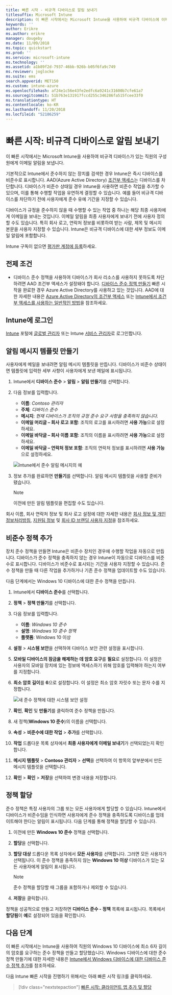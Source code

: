 ```yaml
---
title: 빠른 시작 - 비규격 디바이스로 알림 보내기
titlesuffix: Microsoft Intune
description: 이 빠른 시작에서는 Microsoft Intune을 사용하여 비규격 디바이스에 이메일 알림을 보냅니다.
keywords: ''
author: Erikre
ms.author: erikre
manager: dougeby
ms.date: 11/09/2018
ms.topic: quickstart
ms.prod: ''
ms.service: microsoft-intune
ms.technology: ''
ms.assetid: a1b89f2d-7937-46bb-926b-b05f6fa9c749
ms.reviewer: joglocke
ms.suite: ems
search.appverid: MET150
ms.custom: intune-azure
ms.openlocfilehash: af24e1c56e43fe2edfc6a9241c31600b7cfe61a7
ms.sourcegitcommit: 51b763e131917fccd255c346286fa515fcee33f0
ms.translationtype: HT
ms.contentlocale: ko-KR
ms.lasthandoff: 11/20/2018
ms.locfileid: "52186259"
---
```

# <a name="quickstart-send-notifications-to-noncompliant-devices"></a>빠른 시작: 비규격 디바이스로 알림 보내기

이 빠른 시작에서는 Microsoft Intune을 사용하여 비규격 디바이스가 있는 직원의 구성원에게 이메일 알림을 보냅니다.

기본적으로 Intune에서 준수하지 않는 장치를 검색한 경우 Intune은 즉시 디바이스를 비준수로 표시합니다. AAD(Azure Active Directory) [조건부 액세스](https://docs.microsoft.com/azure/active-directory/active-directory-conditional-access-azure-portal)는 디바이스를 차단합니다. 디바이스가 비준수 상태일 경우 Intune을 사용하면 비준수 작업을 추가할 수 있으며, 이를 통해 수행할 작업을 유연하게 결정할 수 있습니다. 예를 들어 비규격 디바이스를 차단하기 전에 사용자에게 준수 유예 기간을 지정할 수 있습니다.

디바이스가 규정을 준수하지 않을 때 수행할 수 있는 작업 중 하나는 해당 최종 사용자에게 이메일을 보내는 것입니다. 이메일 알림을 최종 사용자에게 보내기 전에 사용자 정의할 수도 있습니다. 특히 회사 로고, 연락처 정보를 비롯하여 받는 사람, 제목 및 메시지 본문을 사용자 지정할 수 있습니다. Intune은 비규격 디바이스에 대한 세부 정보도 이메일 알림에 포함합니다.

Intune 구독이 없으면 [평가판 계정에 등록](free-trial-sign-up.md)하세요.

## <a name="prerequisites"></a>전제 조건
- 디바이스 준수 정책을 사용하여 디바이스가 회사 리소스를 사용하지 못하도록 차단하려면 AAD 조건부 액세스가 설정돼야 합니다. [디바이스 준수 정책 만들기](quickstart-set-password-length-android.md) 빠른 시작을 완료한 경우 Azure Active Directory를 사용하고 있는 것입니다. AAD에 대한 자세한 내용은 [Azure Active Directory의 조건부 액세스](https://docs.microsoft.com/azure/active-directory/active-directory-conditional-access-azure-portal) 또는 [Intune에서 조건부 액세스를 사용하는 일반적인 방법](conditional-access-intune-common-ways-use.md)을 참조하세요.

## <a name="sign-in-to-intune"></a>Intune에 로그인

[Intune](https://aka.ms/intuneportal) 포털에 [글로벌 관리자](users-add.md#types-of-administrators) 또는 Intune [서비스 관리자](users-add.md#types-of-administrators)로 로그인합니다. 

## <a name="create-a-notification-message-template"></a>알림 메시지 템플릿 만들기

사용자에게 메일을 보내려면 알림 메시지 템플릿을 만듭니다. 디바이스가 비준수 상태이면 템플릿에 입력한 세부 사항이 사용자에게 보낸 메일에 표시됩니다.

1. Intune에서 **디바이스 준수** > **알림** > **알림 만들기**를 선택합니다. 
2. 다음 정보를 입력합니다.

   - **이름**: *Contoso 관리자*
   - **주체**: *디바이스 준수*
   - **메시지**: *현재 디바이스가 조직의 규정 준수 요구 사항을 충족하지 않습니다.*
   - **이메일 머리글 – 회사 로고 포함**: 조직의 로고를 표시하려면 **사용 가능**으로 설정하세요.
   - **이메일 바닥글 – 회사 이름 포함**: 조직의 이름을 표시하려면 **사용 가능**으로 설정하세요.
   - **이메일 바닥글 – 연락처 정보 포함**: 조직의 연락처 정보를 표시하려면 **사용 가능**으로 설정하세요.

   ![Intune에서 준수 알림 메시지의 예](./media/quickstart-send-notification-01.png)

3. 정보 추가를 완료하면 **만들기**를 선택합니다. 알림 메시지 템플릿을 사용할 준비가 됐습니다.

    > [!NOTE]
    > 이전에 만든 알림 템플릿을 편집할 수도 있습니다.

회사 이름, 회사 연락처 정보 및 회사 로고 설정에 대한 자세한 내용은 [회사 정보 및 개인정보처리방침](company-portal-app.md#company-information-and-privacy-statement), [지원팀 정보](company-portal-app.md#support-information) 및 [회사 ID 브랜딩 사용자 지정](company-portal-app.md#company-identity-branding-customization)을 참조하세요. 

## <a name="add-a-noncompliance-policy"></a>비준수 정책 추가

장치 준수 정책을 만들면 Intune은 비준수 장치인 경우에 수행할 작업을 자동으로 만듭니다. 디바이스가 준수 정책을 충족하지 않는 경우 Intune이 자동으로 디바이스를 비준수로 표시합니다. 디바이스가 비준수로 표시되는 기간을 사용자 지정할 수 있습니다. 준수 정책을 만들 때 다른 작업을 추가하거나 기존 준수 정책을 업데이트할 수도 있습니다. 

다음 단계에서는 Windows 10 디바이스에 대한 준수 정책을 만듭니다.

1. Intune에서 **디바이스 준수**를 선택합니다.
2. **정책** > **정책 만들기**를 선택합니다.
3. 다음 정보를 입력합니다.

   - **이름**: *Windows 10 준수*
   - **설명**: *Windows 10 준수 정책*
   - **플랫폼**: Windows 10 이상

4. **설정** > **시스템 보안**을 선택하여 디바이스 보안 관련 설정을 표시합니다.
5. **모바일 디바이스의 잠금을 해제하는 데 암호 요구**를 **필요**로 설정합니다. 이 설정은 사용자의 모바일 장치에 있는 정보에 액세스하기 위해 암호를 입력해야 하는지 여부를 지정합니다. 
6. **최소 암호 길이**를 **6**으로 설정합니다. 이 설정은 최소 암호 자릿수 또는 문자 수를 지정합니다.

    ![새 준수 정책에 대한 시스템 보안 설정](./media/quickstart-send-notification-02.png) 

7. **확인**, **확인** 및 **만들기**를 클릭하여 준수 정책을 만듭니다.
8. 새 정책(**Windows 10 준수**)의 이름을 선택합니다.
9. **속성** > **비준수에 대한 작업** > **추가**를 선택합니다.
10. **작업** 드롭다운 목록 상자에서 **최종 사용자에게 이메일 보내기**가 선택되었는지 확인합니다.
11. **메시지 템플릿** > **Contoso 관리자** > **선택**을 선택하여 이 항목의 앞부분에서 만든 메시지 템플릿을 선택합니다.
12. **확인** > **확인** > **저장**을 선택하여 변경 내용을 저장합니다.

## <a name="assign-the-policy"></a>정책 할당

준수 정책은 특정 사용자의 그룹 또는 모든 사용자에게 할당할 수 있습니다. Intune에서 디바이스가 비준수임을 인식하면 사용자에게 준수 정책을 충족하도록 디바이스를 업데이트해야 한다는 알림이 표시됩니다. 다음 단계를 통해 정책을 할당할 수 있습니다.

1. 이전에 만든 **Windows 10 준수** 정책을 선택합니다.
2. **할당**을 선택합니다.
3. **할당 대상** 드롭다운 목록 상자에서 **모든 사용자**를 선택합니다. 그러면 모든 사용자가 선택됩니다. 이 준수 정책을 충족하지 않는 **Windows 10 이상** 디바이스가 있는 모든 사용자에게 알림이 표시됩니다.

    > [!NOTE]
    > 준수 정책을 할당할 때 그룹을 포함하거나 제외할 수 있습니다.

4. **저장**을 클릭합니다.

정책을 성공적으로 만들고 저장하면 **디바이스 준수 - 정책** 목록에 표시됩니다. 목록에서 **할당됨**이 **예**로 설정되어 있음을 확인합니다.

## <a name="next-steps"></a>다음 단계

이 빠른 시작에서는 Intune을 사용하여 직원의 Windows 10 디바이스에 최소 6자 길이의 암호를 요구하는 준수 정책을 만들고 할당했습니다. Windows 디바이스에 대한 준수 정책 만들기에 대한 자세한 내용은 [Intune에서 Windows 디바이스에 대한 디바이스 준수 정책 추가](compliance-policy-create-windows.md)를 참조하세요.

다음 Intune 빠른 시작을 진행하기 위해서는 아래 빠른 시작 링크를 클릭하세요.

> [!div class="nextstepaction"]
> [빠른 시작: 클라이언트 앱 추가 및 할당](quickstart-add-assign-app.md)

